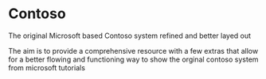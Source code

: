 # Contoso
The original Microsoft based Contoso system refined and better layed out 

The aim is to provide a comprehensive resource with a few extras that allow for a better flowing and functioning way to show the orginal contoso system from microsoft tutorials 
